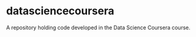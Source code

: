 datasciencecoursera
===================

A repository holding code developed in the Data Science Coursera course.
